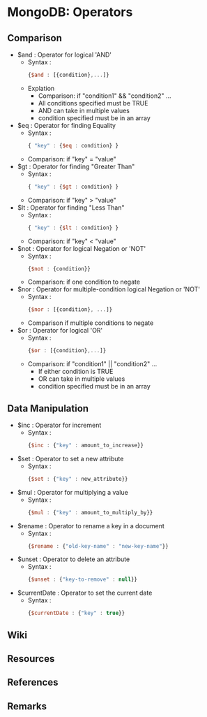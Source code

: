 # MongoDB: Operators

## Comparison
- $and : Operator for logical 'AND'
    - Syntax : 
        ```js
        {$and : [{condition},...]}
        ```
    - Explation
        + Comparison: if "condition1" && "condition2" ...
        + All conditions specified must be TRUE
        + AND can take in multiple values
        + condition specified must be in an array
- $eq : Operator for finding Equality
    - Syntax : 
        ```js
        { "key" : {$eq : condition} }
        ```
    + Comparison: if "key" = "value"
- $gt : Operator for finding "Greater Than"
    - Syntax : 
        ```js
        { "key" : {$gt : condition} }
        ```
    - Comparison: if "key" > "value"
- $lt : Operator for finding "Less Than"
    - Syntax : 
        ```js
        { "key" : {$lt : condition} }
        ```
    - Comparison: if "key" < "value"
- $not : Operator for logical Negation or 'NOT'
    - Syntax : 
        ```js
        {$not : {condition}}
        ```
    - Comparison: if one condition to negate
- $nor : Operator for multiple-condition logical Negation or 'NOT'
    - Syntax : 
        ```js
        {$nor : [{condition}, ...]}
        ```
    - Comparison if multiple conditions to negate
- $or : Operator for logical 'OR'
    - Syntax : 
        ```js
        {$or : [{condition},...]}
        ```
    - Comparison: if "condition1" || "condition2" ...
        + If either condition is TRUE
        + OR can take in multiple values
        + condition specified must be in an array

## Data Manipulation
- $inc : Operator for increment
    - Syntax : 
        ```js
        {$inc : {"key" : amount_to_increase}}
        ```
- $set : Operator to set a new attribute
    - Syntax : 
        ```js
        {$set : {"key" : new_attribute}}
        ```
- $mul : Operator for multiplying a value
    - Syntax : 
        ```js
        {$mul : {"key" : amount_to_multiply_by}}
        ```
- $rename : Operator to rename a key in a document
    - Syntax : 
        ```js
        {$rename : {"old-key-name" : "new-key-name"}}
        ```
- $unset : Operator to delete an attribute 
    - Syntax : 
        ```js
        {$unset : {"key-to-remove" : null}}
        ```
- $currentDate : Operator to set the current date
    - Syntax : 
        ```js
        {$currentDate : {"key" : true}}
        ```

## Wiki

## Resources

## References

## Remarks

